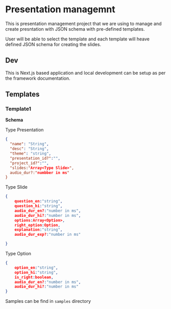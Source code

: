 # Presentation managemnt

This is presentation management project that we are using to manage and create presntation with JSON schema with pre-defined templates.

User will be able to select the template and each template will heave defined JSON schema for creating the slides.

## Dev

This is Next.js based application and local development can be setup as per the framework documentation.

## Templates

### Template1

**Schema**

Type Presentation

```json
{
  "name": "String",
  "desc": "String",
  "theme": "string",
  "presentation_id?":"",
  "project_id?":"",
  "slides:"Array<Type Slide>",
  audio_dur?:"numbber in ms"
}
```

Type Slide

```json
{
    question_en:"string",
    question_hi:"string",
    audio_dur_en?:"number in ms",
    audio_dur_hi?:"number in ms",
    options:Array<Option>,
    right_option:Option,
    explanation:"string",
    audio_dur_exp?:"number in ms"

}
```

Type Option

```json
{
    option_en:"string",
    option_hi:"string",
    is_right:boolean,
    audio_dur_en?:"number in ms",
    audio_dur_hi?:"number in ms"
}

```

Samples can be find in `samples` directory
